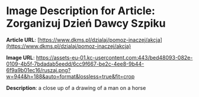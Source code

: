 # Image Description for Article: Zorganizuj Dzień Dawcy Szpiku
**Article URL**: [https://www.dkms.pl/dzialaj/pomoz-inaczej/akcja](https://www.dkms.pl/dzialaj/pomoz-inaczej/akcja)

**Image URL**: https://assets-eu-01.kc-usercontent.com:443/bed48093-082e-0109-4b5f-7bdadab5eedd/6cc9f667-be2c-4ee8-9b44-6f9a9b01ec16/ruszaj.png?w=944&h=188&auto=format&lossless=true&fit=crop

**Description**: a close up of a drawing of a man on a horse
